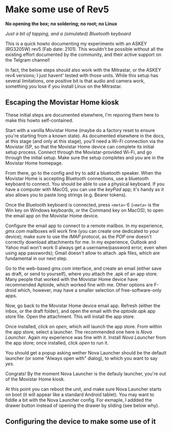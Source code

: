 # Make some use of Rev5
**No opening the box; no soldering; no root; no Linux**

*Just a bit of tapping, and a (simulated) Bluetooth keyboard*

This is a quick howto documenting my experiments with an ASKEY (RG3205W) rev5 (Fab date: 2101).
This wouldn't be possible without all the existing effort documented by the community, and their active support on the Telgram channel!

In fact, the below steps should also work with the Mitrastar, or the ASKEY rev4 versions; I just havent' tested with those units.
While this setup has several limitations, one positive bit is that audio and camera work, something you lose if you install Linux on the Mitrastar.

## Escaping the Movistar Home kiosk
These initial steps are documented elsewhere, I'm reporing them here to make this howto self-contained.

Start with a vanilla Movistar Home (maybe do a factory reset to ensure you're starting from a known state).
As documented elsewhere in the docs, at this stage (and only at this stage), you'll need a Wi-Fi connection via the Movistar ISP,
so that the Movistar Home device can complete its initial setup process. Connect through the Movistar-provided Wi-Fi, and go through the initial setup.
Make sure the setup completes and you are in the Movistar Home homepage.

From there, go to the config and try to add a bluetooth speaker. When the Movistar Home is accepting Bluetooth connections, use a bluetooth keyboard to connect.
You should be able to use a physical keyboard. If you have a computer with MacOS, you can use the *keyPad* app;
it's handy as it also allows you to paste long strings (e.g. Bearer tokens).

Once the Bluetooth keyboard is connected, press `<meta>`-E (*`<meta>`* is the Win key on Windows keyboards, or the Command key on MacOS),
to open the email app on the Movistar Home device.

Configure the email app to connect to a remote mailbox. In my experience, *gmx.com* mailboxes will work fine (you can create one dedicated to
your device); make sure to use the *IMAP* protocol, as the *POP* one doesn't correctly download attachments for me.
In my experience, Outlook and Yahoo mail won't work (I always get a username/password error, even when using app passwords);
Gmail doesn't allow to attach .apk files, which are fundamental in our next step.

Go to the web-based gmx.com interface, and create an email (either save as draft, or send to yourself), where you attach the .apk of an app store.
Many people that worked with the Movistar Home device have recommended Aptoide, which worked fine with me. Other options are F-droid which, however,
may have a smaller selection of free-software-only apps.

Now, go back to the Movistar Home device email app. Refresh (either the inbox, or the draft folder), and open the email with the *aptoide.apk*
app store file. Open the attachment. This will install the app store.

Once installed, click on *open*, which will launch the app store. From within the app store, select a launcher. The recommended one here is
*Nova Launcher*. Again my experience was fine with it. Install *Nova Launcher* from the app store; once installed, click *open* to run it.

You should get a popup asking wether Nova Launcher should be the default launcher (or some "Always open with" dialog), to which you want to say *yes*.

Congrats! By the moment Nova Launcher is the defauly launcher, you're out of the Movistar Home kiosk.

At this point you can reboot the unit, and make sure Nova Launcher starts on boot (it will appear like a standard Android tablet).
You may want to fiddle a bit with the Nova Launcher config. For exmaple, I addded the drawer button instead of opening the drawer by sliding (see below why).

## Configuring the device to make some use of it
